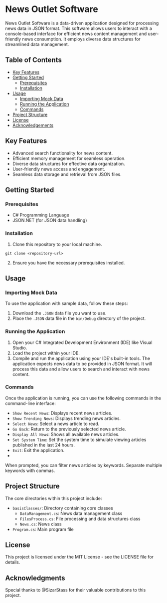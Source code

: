 # News Outlet Software

News Outlet Software is a data-driven application designed for processing news data in JSON format. This software allows users to interact with a console-based interface for efficient news content management and user-friendly news consumption. It employs diverse data structures for streamlined data management.


## Table of Contents
- [Key Features](#key-features)
- [Getting Started](#getting-started)
  - [Prerequisites](#prerequisites)
  - [Installation](#installation)
- [Usage](#usage)
  - [Importing Mock Data](#importing-mock-data)
  - [Running the Application](#running-the-application)
  - [Commands](#commands)
- [Project Structure](#project-structure)
- [License](#license)
- [Acknowledgements](#acknowledgements)


## Key Features
<a name="key-features"></a>
- Advanced search functionality for news content.
- Efficient memory management for seamless operation.
- Diverse data structures for effective data organization.
- User-friendly news access and engagement.
- Seamless data storage and retrieval from JSON files.


## Getting Started
<a name="getting-started"></a>

### Prerequisites
<a name="prerequisites"></a>
- C# Programming Language
- JSON.NET (for JSON data handling)
  

### Installation
<a name="installation"></a>
1. Clone this repository to your local machine.
```
git clone <repository-url>
```
2. Ensure you have the necessary prerequisites installed.


## Usage
<a name="usage"></a>

### Importing Mock Data
<a name="importing-mock-data"></a>
To use the application with sample data, follow these steps:
1. Download the `.JSON` data file you want to use.
2. Place the `.JSON` data file in the `bin/Debug` directory of the project.

### Running the Application
<a name="running-the-application"></a>
1. Open your C# Integrated Development Environment (IDE) like Visual Studio.
2. Load the project within your IDE.
3. Compile and run the application using your IDE's built-in tools.
The application expects news data to be provided in JSON format. It will process this data and allow users to search and interact with news content.

### Commands
<a name="commands"></a>
Once the application is running, you can use the following commands in the command-line interface:
- `Show Recent News`: Displays recent news articles.
- `Show Trending News`: Displays trending news articles.
- `Select News`: Select a news article to read.
- `Go Back`: Return to the previously selected news article.
- `Display All News`: Shows all available news articles.
- `Set System Time`: Set the system time to simulate viewing articles published in the last 24 hours.
- `Exit`: Exit the application.
- 
When prompted, you can filter news articles by keywords. Separate multiple keywords with commas.


## Project Structure
<a name="project-structure"></a>
The core directories within this project include:
- `basisClasses/`: Directory containing core classes
  - `DataManagement.cs`: News data management class
  - `FilesProcess.cs`: File processing and data structures class
  - `News.cs`: News class
- `Program.cs`: Main program file


## License
<a name="license"></a>
This project is licensed under the MIT License - see the LICENSE file for details.


## Acknowledgments
<a name="acknowledgements"></a>
Special thanks to @SizarStass for their valuable contributions to this project.

